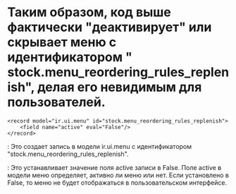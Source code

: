 Таким образом, код выше фактически "деактивирует" или скрывает меню с идентификатором "
stock.menu_reordering_rules_replenish", делая его невидимым для пользователей.
=========================================================

    <record model="ir.ui.menu" id="stock.menu_reordering_rules_replenish">
        <field name="active" eval="False"/>
    </record>

<record model="ir.ui.menu" id="stock.menu_reordering_rules_replenish">: Это создает запись в модели ir.ui.menu с
идентификатором "stock.menu_reordering_rules_replenish".

<field name="active" eval="False"/>: Это устанавливает значение поля active записи в False. Поле active в модели меню
определяет, активно ли меню или нет. Если установлено в False, то меню не будет отображаться в пользовательском
интерфейсе.

